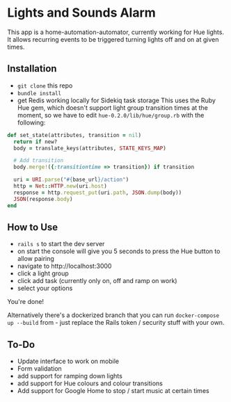 # Lights and Sounds Alarm

This app is a home-automation-automator, currently working for Hue lights. It allows recurring events to be triggered turning lights off and on at given times.

## Installation

- `git clone` this repo
- `bundle install`
- get Redis working locally for Sidekiq task storage
This uses the Ruby Hue gem, which doesn't support light group transition times at the moment, so we have to edit `hue-0.2.0/lib/hue/group.rb` with the following:
``` ruby
def set_state(attributes, transition = nil)
  return if new?
  body = translate_keys(attributes, STATE_KEYS_MAP)

  # Add transition
  body.merge!({:transitiontime => transition}) if transition

  uri = URI.parse("#{base_url}/action")
  http = Net::HTTP.new(uri.host)
  response = http.request_put(uri.path, JSON.dump(body))
  JSON(response.body)
end
```


## How to Use

- `rails s` to start the dev server
- on start the console will give you 5 seconds to press the Hue button to allow pairing
- navigate to http://localhost:3000
- click a light group
- click add task (currently only on, off and ramp on work)
- select your options
  
You're done!  

Alternatively there's a dockerized branch that you can run `docker-compose up --build` from - just replace the Rails token / security stuff with your own.

## To-Do

- Update interface to work on mobile
- Form validation
- add support for ramping down lights
- add support for Hue colours and colour transitions
- Add support for Google Home to stop / start music at certain times
